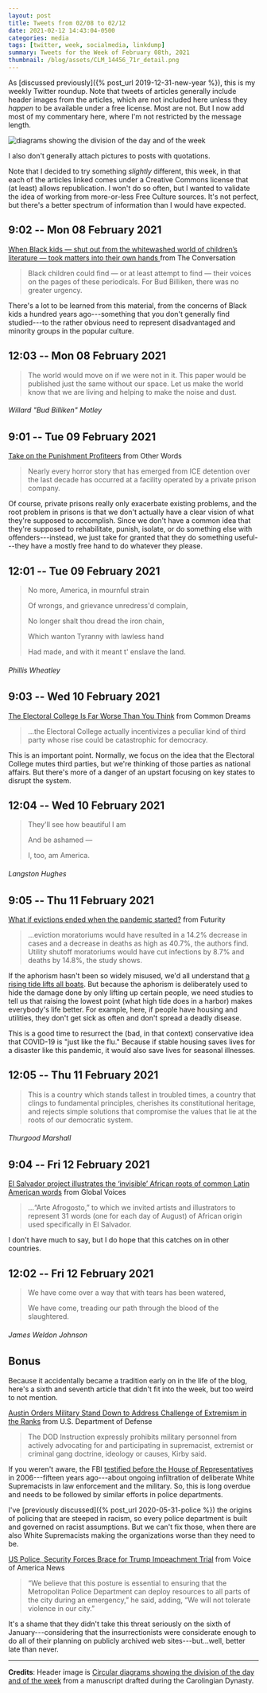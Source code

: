 ```yaml
---
layout: post
title: Tweets from 02/08 to 02/12
date: 2021-02-12 14:43:04-0500
categories: media
tags: [twitter, week, socialmedia, linkdump]
summary: Tweets for the Week of February 08th, 2021
thumbnail: /blog/assets/CLM_14456_71r_detail.png
---
```


As [discussed previously]({% post_url 2019-12-31-new-year %}), this is my weekly Twitter roundup.  Note that tweets of articles generally include header images from the articles, which are not included here unless they *happen* to be available under a free license.  Most are not.  But I now add most of my commentary here, where I'm not restricted by the message length.

![diagrams showing the division of the day and of the week](/blog/assets/CLM_14456_71r_detail.png "diagrams showing the division of the day and of the week")

I also don't generally attach pictures to posts with quotations.

Note that I decided to try something *slightly* different, this week, in that each of the articles linked comes under a Creative Commons license that (at least) allows republication.  I won't do so often, but I wanted to validate the idea of working from more-or-less Free Culture sources.  It's not perfect, but there's a better spectrum of information than I would have expected.

## 9:02 -- Mon 08 February 2021

[<i class="fab fa-twitter-square"></i>](https://jcolag.github.io/twitter/1358778108153765891) [When Black kids — shut out from the whitewashed world of children’s literature — took matters into their own hands ](https://theconversation.com/when-black-kids-shut-out-from-the-whitewashed-world-of-childrens-literature-took-matters-into-their-own-hands-151538) from The Conversation

 > Black children could find — or at least attempt to find — their voices on the pages of these periodicals. For Bud Billiken, there was no greater urgency.

There's a lot to be learned from this material, from the concerns of Black kids a hundred years ago---something that you don't generally find studied---to the rather obvious need to represent disadvantaged and minority groups in the popular culture.

## 12:03 -- Mon 08 February 2021

[<i class="fab fa-twitter"></i>](https://jcolag.github.io/twitter/1358823657615675395)

 > The world would move on if we were not in it. This paper would be published just the same without our space. Let us make the world know that we are living and helping to make the noise and dust.

###### Willard "Bud Billiken" Motley

## 9:01 -- Tue 09 February 2021

[<i class="fab fa-twitter-square"></i>](https://jcolag.github.io/twitter/1359140243614629894) [Take on the Punishment Profiteers](https://otherwords.org/take-on-the-punishment-profiteers/) from Other Words

 > Nearly every horror story that has emerged from ICE detention over the last decade has occurred at a facility operated by a private prison company.

Of course, private prisons really only exacerbate existing problems, and the root problem in prisons is that we don't actually have a clear vision of what they're supposed to accomplish.  Since we don't have a common idea that they're supposed to rehabilitate, punish, isolate, or do something else with offenders---instead, we just take for granted that they do something useful---they have a mostly free hand to do whatever they please.

## 12:01 -- Tue 09 February 2021

[<i class="fab fa-twitter"></i>](https://jcolag.github.io/twitter/1359185542357815299)

 > No more, America, in mournful strain
 >
 > Of wrongs, and grievance unredress'd complain,
 >
 > No longer shalt thou dread the iron chain,
 >
 > Which wanton Tyranny with lawless hand
 >
 > Had made, and with it meant t' enslave the land.

###### Phillis Wheatley

## 9:03 -- Wed 10 February 2021

[<i class="fab fa-twitter-square"></i>](https://jcolag.github.io/twitter/1359503135144820739) [The Electoral College Is Far Worse Than You Think](https://www.commondreams.org/views/2021/02/03/electoral-college-far-worse-you-think) from Common Dreams

 > ...the Electoral College actually incentivizes a peculiar kind of third party whose rise could be catastrophic for democracy.

This is an important point.  Normally, we focus on the idea that the Electoral College mutes third parties, but we're thinking of those parties as national affairs.  But there's more of a danger of an upstart focusing on key states to disrupt the system.

## 12:04 -- Wed 10 February 2021

[<i class="fab fa-twitter"></i>](https://jcolag.github.io/twitter/1359548685026271239)

 > They'll see how beautiful I am
 >
 > And be ashamed —
 >
 > I, too, am America.

###### Langston Hughes

## 9:05 -- Thu 11 February 2021

[<i class="fab fa-twitter-square"></i>](https://jcolag.github.io/twitter/1359866025983037443) [What if evictions ended when the pandemic started?](https://www.futurity.org/eviction-moratoriums-covid-19-2512982-2/) from Futurity

 > ...eviction moratoriums would have resulted in a 14.2% decrease in cases and a decrease in deaths as high as 40.7%, the authors find. Utility shutoff moratoriums would have cut infections by 8.7% and deaths by 14.8%, the study shows.

If the aphorism hasn't been so widely misused, we'd all understand that [a rising tide lifts all boats](https://en.wikipedia.org/wiki/A_rising_tide_lifts_all_boats).  But because the aphorism is deliberately used to hide the damage done by only lifting up certain people, we need studies to tell us that raising the lowest point (what high tide does in a harbor) makes everybody's life better.  For example, here, if people have housing and utilities, they don't get sick as often and don't spread a deadly disease.

This is a good time to resurrect the (bad, in that context) conservative idea that COVID-19 is "just like the flu."  Because if stable housing saves lives for a disaster like this pandemic, it would also save lives for seasonal illnesses.

## 12:05 -- Thu 11 February 2021

[<i class="fab fa-twitter"></i>](https://jcolag.github.io/twitter/1359911324529041409)

 > This is a country which stands tallest in troubled times, a country that clings to fundamental principles, cherishes its constitutional heritage, and rejects simple solutions that compromise the values that lie at the roots of our democratic system.

###### Thurgood Marshall

## 9:04 -- Fri 12 February 2021

[<i class="fab fa-twitter-square"></i>](https://jcolag.github.io/twitter/1360228162496581632) [El Salvador project illustrates the ‘invisible’ African roots of common Latin American words](https://globalvoices.org/2021/02/04/el-salvador-project-illustrates-the-invisible-african-roots-of-common-latin-american-words/) from Global Voices

 > ...“Arte Afrogosto,” to which we invited artists and illustrators to represent 31 words (one for each day of August) of African origin used specifically in El Salvador.

I don't have much to say, but I do hope that this catches on in other countries.

## 12:02 -- Fri 12 February 2021

[<i class="fab fa-twitter"></i>](https://jcolag.github.io/twitter/1360272957340143618)

 > We have come over a way that with tears has been watered,
 >
 > We have come, treading our path through the blood of the slaughtered.

###### James Weldon Johnson

## Bonus

Because it accidentally became a tradition early on in the life of the blog, here's a sixth and seventh article that didn't fit into the week, but too weird to not mention.

<i class="fas fa-square"></i> [Austin Orders Military Stand Down to Address Challenge of Extremism in the Ranks](https://www.defense.gov/Explore/News/Article/Article/2492530/austin-orders-military-stand-down-to-address-challenge-of-extremism-in-the-ranks/) from U.S. Department of Defense

 > The DOD Instruction expressly prohibits military personnel from actively advocating for and participating in supremacist, extremist or criminal gang doctrine, ideology or causes, Kirby said.

If you weren't aware, the FBI [testified before the House of Representatives <i class="far fa-file-pdf"></i>](https://oversight.house.gov/sites/democrats.oversight.house.gov/files/White_Supremacist_Infiltration_of_Law_Enforcement.pdf) in 2006---fifteen years ago---about ongoing infiltration of deliberate White Supremacists in law enforcement and the military.  So, this is long overdue and needs to be followed by similar efforts in police departments.

I've [previously discussed]({% post_url 2020-05-31-police %}) the origins of policing that are steeped in racism, so every police department is built and governed on racist assumptions.  But we can't fix those, when there are also White Supremacists making the organizations worse than they need to be.

<i class="fas fa-square"></i> [US Police, Security Forces Brace for Trump Impeachment Trial](https://www.voanews.com/usa/us-politics/us-police-security-forces-brace-trump-impeachment-trial) from Voice of America News

 > “We believe that this posture is essential to ensuring that the Metropolitan Police Department can deploy resources to all parts of the city during an emergency,” he said, adding, “We will not tolerate violence in our city.”

It's a shame that they didn't take this threat seriously on the sixth of January---considering that the insurrectionists were considerate enough to do all of their planning on publicly archived web sites---but...well, better late than never.

* * *

**Credits**:  Header image is [Circular diagrams showing the division of the day and of the week](https://en.wikipedia.org/wiki/Week#/media/File:CLM_14456_71r_detail.jpg) from a manuscript drafted during the Carolingian Dynasty.
